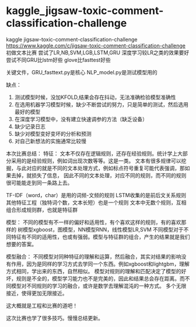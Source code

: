 # kaggle_jigsaw-toxic-comment-classification-challenge
kaggle jigsaw-toxic-comment-classification-challenge
https://www.kaggle.com/c/jigsaw-toxic-comment-classification-challenge
初做文本比赛
尝试了LR,NB,SVM,LGB,LSTM,GRU
深度学习较LR之类的效果要好
尝试不同GRU比lstm好些
glove比fasttest好些

关键文件，GRU_fasttext.py是核心
NLP_model.py是测试模型用的

缺点：
1. 测试模型时候，没加KFOLD,结果会存在抖动，无法准确检验模型准确性
2. 在选用机器学习模型时候，缺少不断尝试的努力，只是简单的测试，然后选用最好的模型
3. 在深度学习模型中，没有建立快速调参的方法（缺乏设备）
4. 缺少记录日志
5. 缺少对模型变好变坏的分析和预测
6. 对自己新想法的实施通常比较慢

本次比赛总结：
特征：
文本不仅存在逻辑规则，还存在经验规则。统计学上大部分采用的是经验规则，例如词出现次数等等。这是一类。
文本有很多规律可以挖掘，与此对应的就是不同的文本处理方式，例如标点符号重复可能代表强调，那如果去掉，就损失了信息，
因此不同的文本处理，对应不同的规则，而不同的规则很可能能走到同一条路上去。

TF-IDF（word，char）是用的词频-文频的规则
LSTM收集的是前后文关系规则
其他特征工程（独特词个数，文本长短）也是一个规则
文本中无数个规则，互相组合形成规则群，也就是特征群

模型：
不同的模型有不一样的偏好和适用性，有个喜欢这样的规则，有的喜欢那样的
树模型xgboost，图模型，NN模型RNN，线性模型LR,SVM
不同模型对于不同特征有不同的适用性，也或有强弱。模型与特征群的组合，产生的结果就是我们想要的答案。

模型融合：
不同模型对同种特征的理解和运算，然后融合，其实对结果的影响没有作用，因为是同样的学习方式去学同一个东西。例如xgboost和lightgbm，理解方式相同，学出来的东西，自然相似。
模型对规则的理解和匹配决定了模型的好坏，规则是不全的，模型学习能力也不是完美的，因此和结果总会存在距离。而不同模型对不同规则的学习的融合，或许是数学去理解混沌的一种方式。
多个无限接近，使得更加无限接近。

这大概就是工程和比赛的道吧！

这次比赛也学了很多技巧。慢慢总结更新。
